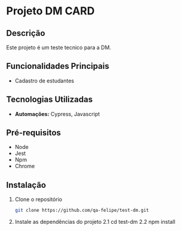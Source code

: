 # Projeto DM CARD

## Descrição
Este projeto é um teste tecnico para a DM.

## Funcionalidades Principais
- Cadastro de estudantes

## Tecnologias Utilizadas
- **Automações:** Cypress, Javascript

## Pré-requisitos
- Node
- Jest
- Npm
- Chrome

## Instalação
1. Clone o repositório
   ```bash
   git clone https://github.com/qa-felipe/test-dm.git
   ```
2. Instale as dependências do projeto
   2.1 cd test-dm
   2.2 npm install
